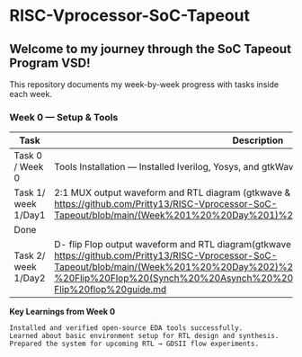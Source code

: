 # RISC-Vprocessor-SoC-Tapeout

## Welcome to my journey through the SoC Tapeout Program VSD!
This repository documents my week-by-week progress with tasks inside each week.

### Week 0 — Setup & Tools
| Task                 | Description                                                     | Status |
|----------------------|-----------------------------------------------------------------|--------|
| Task 0 / Week 0      | Tools Installation — Installed Iverilog, Yosys, and gtkWave     | Done   |
| Task 1/ week 1/Day1  | 2:1 MUX output waveform and RTL diagram     (gtkwave & yosys) https://github.com/Pritty13/RISC-Vprocessor-SoC-Tapeout/blob/main/(Week%201%20%20Day%201)%202to1%20MUX/2to1mux%20guide.md 
   | Done   | 
| Task 2/ week 1/Day2  | D- flip Flop output waveform and RTL diagram(gtkwave & yosys) https://github.com/Pritty13/RISC-Vprocessor-SoC-Tapeout/blob/main/(Week%201%20%20Day%202)%20D-%20Flip%20Flop%20(Synch%20%20Asynch%20%20Set%20Reset)/D-Flip%20flop%20guide.md  | Done   |



**Key Learnings from Week 0**

    Installed and verified open-source EDA tools successfully.
    Learned about basic environment setup for RTL design and synthesis.
    Prepared the system for upcoming RTL → GDSII flow experiments.
